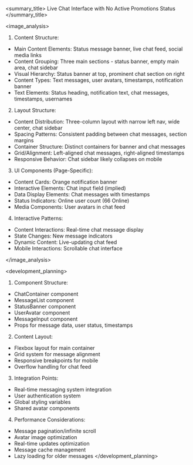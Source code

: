 <summary_title>
Live Chat Interface with No Active Promotions Status
</summary_title>

<image_analysis>
1. Content Structure:
- Main Content Elements: Status message banner, live chat feed, social media links
- Content Grouping: Three main sections - status banner, empty main area, chat sidebar
- Visual Hierarchy: Status banner at top, prominent chat section on right
- Content Types: Text messages, user avatars, timestamps, notification banner
- Text Elements: Status heading, notification text, chat messages, timestamps, usernames

2. Layout Structure:
- Content Distribution: Three-column layout with narrow left nav, wide center, chat sidebar
- Spacing Patterns: Consistent padding between chat messages, section margins
- Container Structure: Distinct containers for banner and chat messages
- Grid/Alignment: Left-aligned chat messages, right-aligned timestamps
- Responsive Behavior: Chat sidebar likely collapses on mobile

3. UI Components (Page-Specific):
- Content Cards: Orange notification banner
- Interactive Elements: Chat input field (implied)
- Data Display Elements: Chat messages with timestamps
- Status Indicators: Online user count (66 Online)
- Media Components: User avatars in chat feed

4. Interactive Patterns:
- Content Interactions: Real-time chat message display
- State Changes: New message indicators
- Dynamic Content: Live-updating chat feed
- Mobile Interactions: Scrollable chat interface

</image_analysis>

<development_planning>
1. Component Structure:
- ChatContainer component
- MessageList component
- StatusBanner component
- UserAvatar component
- MessageInput component
- Props for message data, user status, timestamps

2. Content Layout:
- Flexbox layout for main container
- Grid system for message alignment
- Responsive breakpoints for mobile
- Overflow handling for chat feed

3. Integration Points:
- Real-time messaging system integration
- User authentication system
- Global styling variables
- Shared avatar components

4. Performance Considerations:
- Message pagination/infinite scroll
- Avatar image optimization
- Real-time updates optimization
- Message cache management
- Lazy loading for older messages
</development_planning>